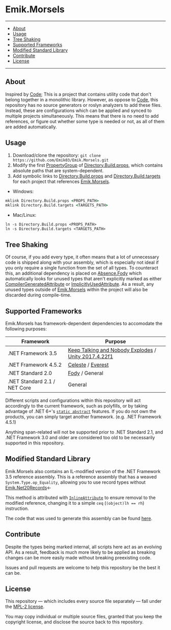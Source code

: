 # Emik.Morsels

---

- [About](#about)
- [Usage](#usage)
- [Tree Shaking](#tree-shaking)
- [Supported Frameworks](#supported-frameworks)
- [Modified Standard Library](#modified-standard-library)
- [Contribute](#contribute)
- [License](#license)

---

## About

Inspired by [Code](https://github.com/shaynevanasperen/Code/); This is a project that contains utility code that don't belong together in a monolithic library. However, as oppose to [Code](https://github.com/shaynevanasperen/Code/), this repository has no source generators or roslyn analyzers to add these files. Instead, these are configurations which can be applied and synced to multiple projects simultaneously. This means that there is no need to add references, or figure out whether some type is needed or not, as all of them are added automatically.

## Usage

1. Download/clone the repository: `git clone https://github.com/Emik03/Emik.Morsels.git`
2. Modify the first [PropertyGroup](https://learn.microsoft.com/en-us/visualstudio/msbuild/propertygroup-element-msbuild?view=vs-2022) of [Directory.Build.props](https://github.com/Emik03/Emik.Morsels/blob/main/Directory.Build.props), which contains absolute paths that are system-dependent.
3. Add symbolic links to [Directory.Build.props](https://github.com/Emik03/Emik.Morsels/blob/main/Directory.Build.props) and [Directory.Build.targets](https://github.com/Emik03/Emik.Morsels/blob/main/Directory.Build.targets) for each project that references [Emik.Morsels](https://github.com/Emik03/Emik.Morsels).

* Windows:

```bat
mklink Directory.Build.props <PROPS_PATH>
mklink Directory.Build.targets <TARGETS_PATH>
```

* Mac/Linux:

```shell
ln -s Directory.Build.props <PROPS_PATH>
ln -s Directory.Build.targets <TARGETS_PATH>
```

## Tree Shaking

Of course, if you add every type, it often means that a lot of unnecessary code is shipped along with your assembly, which is especially not ideal if you only require a single function from the set of all types. To counteract this, an additional dependency is placed on [Absence.Fody](https://github.com/Emik03/Absence.Fody/) which automatically looks for unused types that aren't explicitly marked as either [CompilerGeneratedAttribute](https://learn.microsoft.com/en-us/dotnet/api/system.runtime.compilerservices.compilergeneratedattribute?view=net-7.0) or [ImplicitlyUsedAttribute](https://www.jetbrains.com/help/resharper/Reference__Code_Annotation_Attributes.html#UsedImplicitlyAttribute). As a result, any unused types outside of [Emik.Morsels](https://github.com/Emik03/Emik.Morsels) within the project will also be discarded during compile-time.

## Supported Frameworks

Emik.Morsels has framework-dependent dependencies to accomodate the following purposes:

| Framework                    | Purpose                                                                                                                               |
|------------------------------|---------------------------------------------------------------------------------------------------------------------------------------|
| .NET Framework 3.5           | [Keep Talking and Nobody Explodes](https://keeptalkinggame.com/) / [Unity 2017.4.22f1](https://unity3d.com/unity/whats-new/2017.4.22) |
| .NET Framework 4.5.2         | [Celeste](https://www.celestegame.com/) / [Everest](https://everestapi.github.io/)                                                    |
| .NET Standard 2.0            | [Fody](https://github.com/Fody/Home) / General                                                                                        |
| .NET Standard 2.1 / NET Core | General                                                                                                                               |

Different scripts and configurations within this repository will act accordingly to the current framework, such as polyfills, or by taking advantage of .NET 6+'s [`static abstract`](https://learn.microsoft.com/en-us/dotnet/core/compatibility/core-libraries/6.0/static-abstract-interface-methods) features. If you do not own the products, you can simply target another framework. (e.g. .NET Framework 4.5.1)

Anything span-related will not be supported prior to .NET Standard 2.1, and .NET Framework 3.0 and older are considered too old to be necessarily supported in this repository.

## Modified Standard Library

Emik.Morsels also contains an IL-modified version of the .NET Framework 3.5 reference assembly. This is a reference assembly that has a weaved `System.Type.op_Equality`, allowing you to use record types without [Emik.Net20Records](https://github.com/Emik03/Emik.Net20Records)&larr;

This method is attributed with [`InlineAttribute`](https://github.com/oleg-st/InlineMethod.Fody) to ensure removal to the modified reference, changing it to a simple `ceq` (`(object)lh == rh`) instruction.

The code that was used to generate this assembly can be found [here](https://gist.github.com/Emik03/d88efe49a874b7d5f45e4bfb96fa541f).

## Contribute

Despite the types being marked internal, all scripts here act as an evolving API. As a result, feedback is much more likely to be applied as breaking changes can be more easily made without breaking preexisting code.

Issues and pull requests are welcome to help this repository be the best it can be.

## License

This repository — which includes every source file separately — fall under the [MPL-2 license](https://www.mozilla.org/en-US/MPL/2.0/).

You may copy individual or multiple source files, granted that you keep the copyright license, and disclose the source back to this repository.
